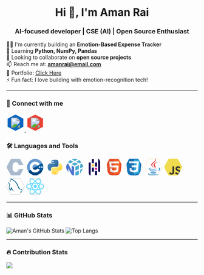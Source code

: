 <h1 align="center">Hi 👋, I'm Aman Rai</h1>
<h3 align="center">AI-focused developer | CSE (AI) | Open Source Enthusiast</h3>

👨‍💻 I'm currently building an **Emotion-Based Expense Tracker**  
🌱 Learning **Python, NumPy, Pandas**  
🤝 Looking to collaborate on **open source projects**  
📫 Reach me at: **amanrai@email.com**  
💼 Portfolio: [Click Here](https://your-portfolio-link)  
⚡ Fun fact: I love building with emotion-recognition tech!

---

### 🔗 Connect with me

<p align="left">
  <!-- LinkedIn Hexagon Icon -->
  <a href="https://linkedin.com/in/your-profile" target="_blank">
    <svg width="48" height="48" viewBox="0 0 100 100">
      <polygon points="50,5 93,27.5 93,72.5 50,95 7,72.5 7,27.5" fill="#0A66C2"/>
      <image href="https://raw.githubusercontent.com/devicons/devicon/master/icons/linkedin/linkedin-original.svg" x="22" y="22" height="56" width="56"/>
    </svg>
  </a>
  <!-- Gmail Hexagon Icon -->
  <a href="mailto:amanrai@email.com" target="_blank">
    <svg width="48" height="48" viewBox="0 0 100 100">
      <polygon points="50,5 93,27.5 93,72.5 50,95 7,72.5 7,27.5" fill="#EA4335"/>
      <image href="https://raw.githubusercontent.com/simple-icons/simple-icons/develop/icons/gmail.svg" x="22" y="22" height="56" width="56"/>
    </svg>
  </a>
</p>

 ### 🛠 Languages and Tools
<p align="left">
  <!-- C -->
  <img src="https://raw.githubusercontent.com/devicons/devicon/master/icons/c/c-original.svg" height="48" width="48" style="background:#00599C;clip-path: polygon(25% 5%, 75% 5%, 100% 50%, 75% 95%, 25% 95%, 0% 50%);" title="C"/>
  <!-- C++ -->
  <img src="https://raw.githubusercontent.com/devicons/devicon/master/icons/cplusplus/cplusplus-original.svg" height="48" width="48" style="background:#00599C;clip-path: polygon(25% 5%, 75% 5%, 100% 50%, 75% 95%, 25% 95%, 0% 50%);" title="C++"/>
  <!-- Python -->
  <img src="https://raw.githubusercontent.com/devicons/devicon/master/icons/python/python-original.svg" height="48" width="48" style="background:#3776AB;clip-path: polygon(25% 5%, 75% 5%, 100% 50%, 75% 95%, 25% 95%, 0% 50%);" title="Python"/>
  <!-- NumPy -->
  <img src="https://raw.githubusercontent.com/devicons/devicon/master/icons/numpy/numpy-original.svg" height="48" width="48" style="background:#013243;clip-path: polygon(25% 5%, 75% 5%, 100% 50%, 75% 95%, 25% 95%, 0% 50%);" title="NumPy"/>
  <!-- Pandas -->
  <img src="https://raw.githubusercontent.com/devicons/devicon/master/icons/pandas/pandas-original.svg" height="48" width="48" style="background:#150458;clip-path: polygon(25% 5%, 75% 5%, 100% 50%, 75% 95%, 25% 95%, 0% 50%);" title="Pandas"/>
  <!-- HTML5 -->
  <img src="https://raw.githubusercontent.com/devicons/devicon/master/icons/html5/html5-original.svg" height="48" width="48" style="background:#E34F26;clip-path: polygon(25% 5%, 75% 5%, 100% 50%, 75% 95%, 25% 95%, 0% 50%);" title="HTML5"/>
  <!-- CSS3 -->
  <img src="https://raw.githubusercontent.com/devicons/devicon/master/icons/css3/css3-original.svg" height="48" width="48" style="background:#1572B6;clip-path: polygon(25% 5%, 75% 5%, 100% 50%, 75% 95%, 25% 95%, 0% 50%);" title="CSS3"/>
  <!-- Java -->
  <img src="https://raw.githubusercontent.com/devicons/devicon/master/icons/java/java-original.svg" height="48" width="48" style="background:#ED8B00;clip-path: polygon(25% 5%, 75% 5%, 100% 50%, 75% 95%, 25% 95%, 0% 50%);" title="Java"/>
  <!-- JavaScript -->
  <img src="https://raw.githubusercontent.com/devicons/devicon/master/icons/javascript/javascript-original.svg" height="48" width="48" style="background:#F7DF1E;clip-path: polygon(25% 5%, 75% 5%, 100% 50%, 75% 95%, 25% 95%, 0% 50%);" title="JavaScript"/>
  <!-- MySQL -->
  <img src="https://raw.githubusercontent.com/devicons/devicon/master/icons/mysql/mysql-original.svg" height="48" width="48" style="background:#00000F;clip-path: polygon(25% 5%, 75% 5%, 100% 50%, 75% 95%, 25% 95%, 0% 50%);" title="MySQL"/>
  <!-- React -->
  <img src="https://raw.githubusercontent.com/devicons/devicon/master/icons/react/react-original.svg" height="48" width="48" style="background:#20232A;clip-path: polygon(25% 5%, 75% 5%, 100% 50%, 75% 95%, 25% 95%, 0% 50%);" title="React"/>
</p>

---

### 📊 GitHub Stats
![Aman's GitHub Stats](https://github-readme-stats.vercel.app/api?username=amanrai123&show_icons=true&theme=tokyonight)
![Top Langs](https://github-readme-stats.vercel.app/api/top-langs/?username=amanrai123&layout=compact&theme=tokyonight)

---

### 🔥 Contribution Stats
<p align="left">
  <img src="https://github-readme-streak-stats.herokuapp.com?user=amanrai123&theme=tokyonight&hide_border=true" />
</p>
